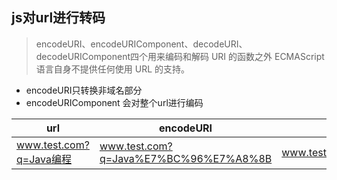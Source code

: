 ## js对url进行转码

> encodeURI、encodeURIComponent、decodeURI、decodeURIComponent四个用来编码和解码 URI 的函数之外 ECMAScript 语言自身不提供任何使用 URL 的支持。

* encodeURI只转换非域名部分
* encodeURIComponent 会对整个url进行编码

| url                     | encodeURI                             | encodeURIComponent                        |
| ----------------------- | ------------------------------------- | ----------------------------------------- |
| www.test.com?q=Java编程 | www.test.com?q=Java%E7%BC%96%E7%A8%8B | www.test.com%3Fq%3DJava%E7%BC%96%E7%A8%8B |

